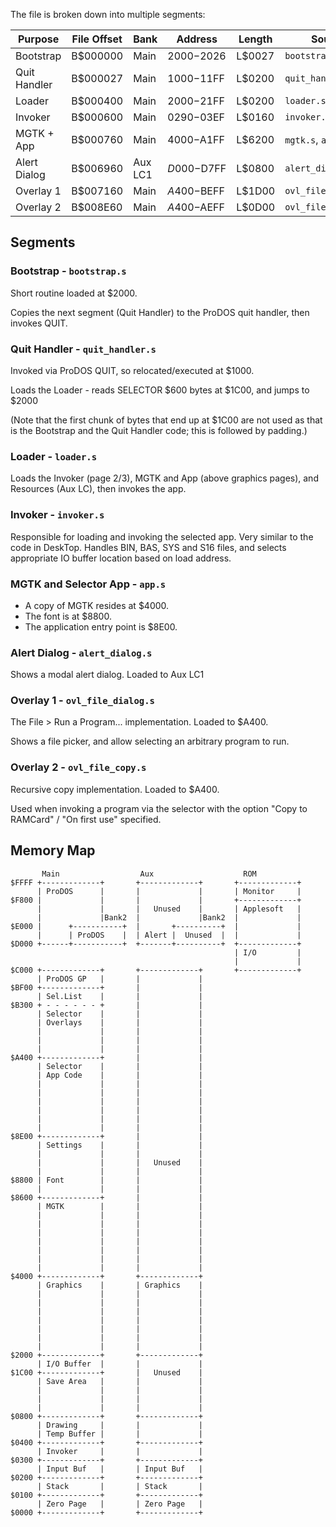 
The file is broken down into multiple segments:

| Purpose      | File Offset | Bank    | Address     | Length | Source              |
|--------------|-------------|---------|-------------|--------|---------------------|
| Bootstrap    | B$000000    | Main    | $2000-$2026 | L$0027 | `bootstrap.s`       |
| Quit Handler | B$000027    | Main    | $1000-$11FF | L$0200 | `quit_handler.s`    |
| Loader       | B$000400    | Main    | $2000-$21FF | L$0200 | `loader.s`          |
| Invoker      | B$000600    | Main    | $0290-$03EF | L$0160 | `invoker.s`         |
| MGTK + App   | B$000760    | Main    | $4000-$A1FF | L$6200 | `mgtk.s`, `app.s`   |
| Alert Dialog | B$006960    | Aux LC1 | $D000-$D7FF | L$0800 | `alert_dialog.s`    |
| Overlay 1    | B$007160    | Main    | $A400-$BEFF | L$1D00 | `ovl_file_dialog.s` |
| Overlay 2    | B$008E60    | Main    | $A400-$AEFF | L$0D00 | `ovl_file_copy.s`   |

## Segments

### Bootstrap - `bootstrap.s`

Short routine loaded at $2000.

Copies the next segment (Quit Handler) to the ProDOS quit handler, then invokes QUIT.

### Quit Handler - `quit_handler.s`

Invoked via ProDOS QUIT, so relocated/executed at $1000.

Loads the Loader - reads SELECTOR $600 bytes at $1C00, and jumps to $2000

(Note that the first chunk of bytes that end up at $1C00 are not used
as that is the Bootstrap and the Quit Handler code; this is followed by
padding.)

### Loader - `loader.s`

Loads the Invoker (page 2/3), MGTK and App (above graphics pages), and
Resources (Aux LC), then invokes the app.

### Invoker - `invoker.s`

Responsible for loading and invoking the selected app. Very similar to
the code in DeskTop. Handles BIN, BAS, SYS and S16 files, and selects
appropriate IO buffer location based on load address.

### MGTK and Selector App - `app.s`

* A copy of MGTK resides at $4000.
* The font is at $8800.
* The application entry point is $8E00.

### Alert Dialog - `alert_dialog.s`

Shows a modal alert dialog. Loaded to Aux LC1

### Overlay 1 - `ovl_file_dialog.s`

The File > Run a Program... implementation. Loaded to $A400.

Shows a file picker, and allow selecting an arbitrary program
to run.

### Overlay 2 - `ovl_file_copy.s`

Recursive copy implementation. Loaded to $A400.

Used when invoking a program via the selector with the option
"Copy to RAMCard" / "On first use" specified.


## Memory Map

```
       Main                  Aux                    ROM
$FFFF +-------------+       +-------------+       +-------------+
      | ProDOS      |       |             |       | Monitor     |
$F800 |             |       |             |       +-------------+
      |             |       |   Unused    |       | Applesoft   |
      |             |Bank2  |             |Bank2  |             |
$E000 |      +-----------+  |       +----------+  |             |
      |      | ProDOS    |  | Alert |  Unused  |  |             |
$D000 +------+-----------+  +-------+----------+  +-------------+
                                                  | I/O         |
                                                  |             |
$C000 +-------------+       +-------------+       +-------------+
      | ProDOS GP   |       |             |
$BF00 +-------------+       |             |
      | Sel.List    |       |             |
$B300 + - - - - - - +       |             |
      | Selector    |       |             |
      | Overlays    |       |             |
      |             |       |             |
      |             |       |             |
      |             |       |             |
$A400 +-------------+       |             |
      | Selector    |       |             |
      | App Code    |       |             |
      |             |       |             |
      |             |       |             |
      |             |       |             |
      |             |       |             |
      |             |       |             |
      |             |       |             |
$8E00 +-------------+       |             |
      | Settings    |       |             |
      |             |       |             |
      |             |       |   Unused    |
      |             |       |             |
$8800 | Font        |       |             |
      |             |       |             |
$8600 +-------------+       |             |
      | MGTK        |       |             |
      |             |       |             |
      |             |       |             |
      |             |       |             |
      |             |       |             |
      |             |       |             |
      |             |       |             |
      |             |       |             |
$4000 +-------------+       +-------------+
      | Graphics    |       | Graphics    |
      |             |       |             |
      |             |       |             |
      |             |       |             |
      |             |       |             |
      |             |       |             |
      |             |       |             |
      |             |       |             |
$2000 +-------------+       +-------------+
      | I/O Buffer  |       |             |
$1C00 +-------------+       |   Unused    |
      | Save Area   |       |             |
      |             |       |             |
      |             |       |             |
      |             |       |             |
$0800 +-------------+       +-------------+
      | Drawing     |       |             |
      | Temp Buffer |       |             |
$0400 +-------------+       +-------------+
      | Invoker     |       |             |
$0300 +-------------+       +-------------+
      | Input Buf   |       | Input Buf   |
$0200 +-------------+       +-------------+
      | Stack       |       | Stack       |
$0100 +-------------+       +-------------+
      | Zero Page   |       | Zero Page   |
$0000 +-------------+       +-------------+
```
